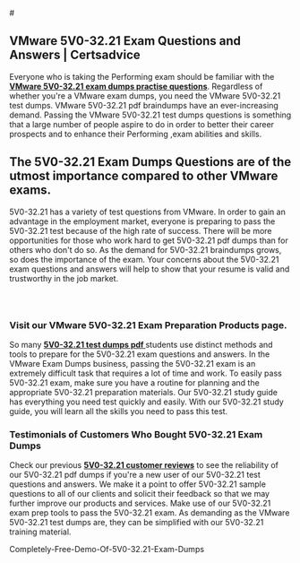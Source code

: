 #<h2><strong>VMware 5V0-32.21 Exam Questions and Answers | Certsadvice</strong></h2> <p>Everyone who is taking the Performing exam should be familiar with the <a href="http://www.certsadvice.com/vmware/5v0-32.21-practice-questions"><strong>VMware 5V0-32.21 exam dumps practise questions</strong></a>. Regardless of whether you&#39;re a VMware exam dumps, you need the VMware 5V0-32.21 test dumps. VMware 5V0-32.21 pdf braindumps have an ever-increasing demand. Passing the VMware 5V0-32.21 test dumps questions is something that a large number of people aspire to do in order to better their career prospects and to enhance their Performing ,exam abilities and skills.</p> <h2><strong>The 5V0-32.21 Exam Dumps Questions are of the utmost importance compared to other VMware exams.</strong></h2> <p>5V0-32.21 has a variety of test questions from VMware. In order to gain an advantage in the employment market, everyone is preparing to pass the 5V0-32.21 test because of the high rate of success. There will be more opportunities for those who work hard to get 5V0-32.21 pdf dumps than for others who don&#39;t do so. As the demand for 5V0-32.21 braindumps grows, so does the importance of the exam. Your concerns about the 5V0-32.21 exam questions and answers will help to show that your resume is valid and trustworthy in the job market.</p> <p><a href="http://www.certsadvice.com/vmware/5v0-32.21-practice-questions" style="display: block; padding: 1em 0; text-align: center; "><img alt="" src="https://1.bp.blogspot.com/-RUOr8Wn-CRk/YUYAxC8kcHI/AAAAAAAAAnw/F7BbdI3tw8QDj5z8iX0vQAioQzKiUxduwCLcBGAsYHQ/s0/unnamed.jpg" /></a></p> <h3><strong>Visit our VMware 5V0-32.21 Exam Preparation Products page.</strong></h3> <p>So many <a href="http://www.certsadvice.com/vmware/5v0-32.21-practice-questions"><strong>5V0-32.21 test dumps pdf </strong></a>students use distinct methods and tools to prepare for the 5V0-32.21 exam questions and answers. In the VMware Exam Dumps business, passing the 5V0-32.21 exam is an extremely difficult task that requires a lot of time and work. To easily pass 5V0-32.21 exam, make sure you have a routine for planning and the appropriate 5V0-32.21 preparation materials. Our 5V0-32.21 study guide has everything you need test quickly and easily. With our 5V0-32.21 study guide, you will learn all the skills you need to pass this test.</p> <h3><strong>Testimonials of Customers Who Bought 5V0-32.21 Exam Dumps</strong></h3> <p>Check our previous <a href="http://www.certsadvice.com/vmware/5v0-32.21-practice-questions"><strong>5V0-32.21 customer reviews</strong></a> to see the reliability of our 5V0-32.21 pdf dumps if you&#39;re a new user of our 5V0-32.21 test questions and answers. We make it a point to offer 5V0-32.21 sample questions to all of our clients and solicit their feedback so that we may further improve our products and services. Make use of our 5V0-32.21 exam prep tools to pass the 5V0-32.21 exam. As demanding as the VMware 5V0-32.21 test dumps are, they can be simplified with our 5V0-32.21 training material.</p> Completely-Free-Demo-Of-5V0-32.21-Exam-Dumps

